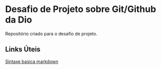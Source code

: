 # Desafio de Projeto sobre Git/Github da Dio
Repositório criado para o desafio de projeto.

## Links Úteis
[Sintaxe basica markdown](https://www.markdownguide.org/)
